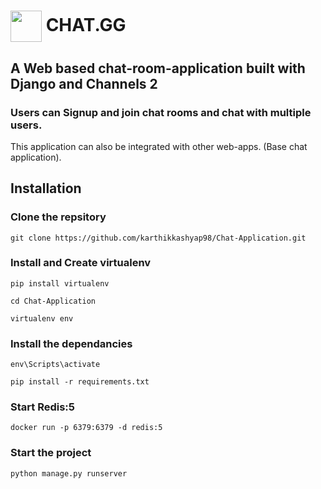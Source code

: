 # <img src="https://lh3.googleusercontent.com/2gk4MOJoUf_yqndIXUxiVuVSFhecQBReW1jbZyEvKVU3nslC66_0l1iBFggqPjbkiA" style="vertical-align:middle" width="50" height="50"> CHAT.GG 

## A Web based chat-room-application built with Django and Channels 2

### Users can Signup and join chat rooms and chat with multiple users. 

This application can also be integrated with other web-apps. (Base chat application). 

## Installation 

### Clone the repsitory  

  ```git clone https://github.com/karthikkashyap98/Chat-Application.git```
  
### Install and Create virtualenv

  ```pip install virtualenv```
  
  ```cd Chat-Application```
  
  ```virtualenv env```
 
### Install the dependancies 

  ```env\Scripts\activate```
  
  ```pip install -r requirements.txt```

### Start Redis:5

  ```docker run -p 6379:6379 -d redis:5```

### Start the project 

  ```python manage.py runserver```
  
  

